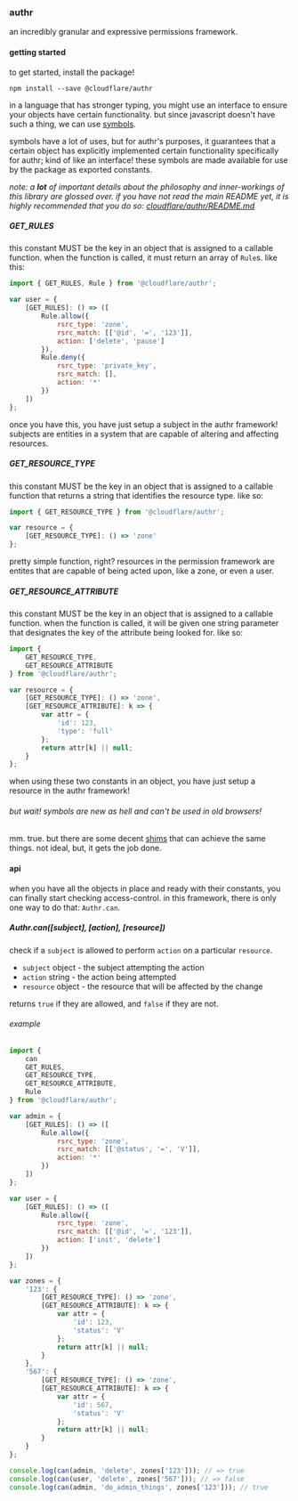 ### authr
an incredibly granular and expressive permissions framework.

#### getting started
to get started, install the package!
```
npm install --save @cloudflare/authr
```

in a language that has stronger typing, you might use an interface to ensure your objects have certain functionality. but since javascript doesn't have such a thing, we can use [symbols](https://developer.mozilla.org/en-US/docs/Web/JavaScript/Reference/Global_Objects/Symbol).

symbols have a lot of uses, but for authr's purposes, it guarantees that a certain object has explicitly implemented certain functionality specifically for authr; kind of like an interface! these symbols are made available for use by the package as exported constants.

*note: a **lot** of important details about the philosophy and inner-workings of this library are glossed over. if you have not read the main README yet, it is highly recommended that you do so: [cloudflare/authr/README.md](https://github.com/cloudflare/authr/blob/master/README.md)*

##### GET_RULES
this constant MUST be the key in an object that is assigned to a callable function. when the function is called, it must return an array of `Rule`s. like this:

```js
import { GET_RULES, Rule } from '@cloudflare/authr';

var user = {
    [GET_RULES]: () => ([
        Rule.allow({
            rsrc_type: 'zone',
            rsrc_match: [['@id', '=', '123']],
            action: ['delete', 'pause']
        }),
        Rule.deny({
            rsrc_type: 'private_key',
            rsrc_match: [],
            action: '*'
        })
    ])
};
```

once you have this, you have just setup a subject in the authr framework! subjects are entities in a system that are capable of altering and affecting resources.

##### GET_RESOURCE_TYPE
this constant MUST be the key in an object that is assigned to a callable function that returns a string that identifies the resource type. like so:

```js
import { GET_RESOURCE_TYPE } from '@cloudflare/authr';

var resource = {
    [GET_RESOURCE_TYPE]: () => 'zone'
};
```

pretty simple function, right? resources in the permission framework are entites that are capable of being acted upon, like a zone, or even a user.

##### GET_RESOURCE_ATTRIBUTE
this constant MUST be the key in an object that is assigned to a callable function. when the function is called, it will be given one string parameter that designates the key of the attribute being looked for. like so:

```js
import {
    GET_RESOURCE_TYPE,
    GET_RESOURCE_ATTRIBUTE
} from '@cloudflare/authr';

var resource = {
    [GET_RESOURCE_TYPE]: () => 'zone',
    [GET_RESOURCE_ATTRIBUTE]: k => {
        var attr = {
            'id': 123,
            'type': 'full'
        };
        return attr[k] || null;
    }
};
```

when using these two constants in an object, you have just setup a resource in the authr framework!

###### but wait! symbols are new as hell and can't be used in old browsers!
mm. true. but there are some decent [shims](https://github.com/medikoo/es6-symbol) that can achieve the same things. not ideal, but, it gets the job done.

#### api
when you have all the objects in place and ready with their constants, you can finally start checking access-control. in this framework, there is only one way to do that: `Authr.can`.

##### Authr.can([subject], [action], [resource])
check if a `subject` is allowed to perform `action` on a particular `resource`.

- `subject` object - the subject attempting the action
- `action` string - the action being attempted
- `resource` object - the resource that will be affected by the change

returns `true` if they are allowed, and `false` if they are not.

###### example
```js
import {
    can
    GET_RULES,
    GET_RESOURCE_TYPE,
    GET_RESOURCE_ATTRIBUTE,
    Rule
} from '@cloudflare/authr';

var admin = {
    [GET_RULES]: () => ([
        Rule.allow({
            rsrc_type: 'zone',
            rsrc_match: [['@status', '=', 'V']],
            action: '*'
        })
    ])
};

var user = {
    [GET_RULES]: () => ([
        Rule.allow({
            rsrc_type: 'zone',
            rsrc_match: [['@id', '=', '123']],
            action: ['init', 'delete']
        })
    ])
};

var zones = {
    '123': {
        [GET_RESOURCE_TYPE]: () => 'zone',
        [GET_RESOURCE_ATTRIBUTE]: k => {
            var attr = {
                'id': 123,
                'status': 'V'
            };
            return attr[k] || null;
        }
    },
    '567': {
        [GET_RESOURCE_TYPE]: () => 'zone',
        [GET_RESOURCE_ATTRIBUTE]: k => {
            var attr = {
                'id': 567,
                'status': 'V'
            };
            return attr[k] || null;
        }
    }
};

console.log(can(admin, 'delete', zones['123'])); // => true
console.log(can(user, 'delete', zones['567'])); // => false
console.log(can(admin, 'do_admin_things', zones['123'])); // true

```
